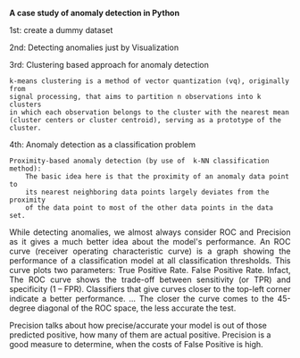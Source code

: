 **A case study of anomaly detection in Python**

1st: create a dummy dataset

2nd: Detecting anomalies just by Visualization

3rd: Clustering based approach for anomaly detection

    k-means clustering is a method of vector quantization (vq), originally from 
    signal processing, that aims to partition n observations into k clusters 
    in which each observation belongs to the cluster with the nearest mean 
    (cluster centers or cluster centroid), serving as a prototype of the 
    cluster.
    
4th: Anomaly detection as a classification problem

    Proximity-based anomaly detection (by use of  k-NN classification method): 
        The basic idea here is that the proximity of an anomaly data point to 
        its nearest neighboring data points largely deviates from the proximity 
        of the data point to most of the other data points in the data set.

<p align="justify"> While detecting anomalies, we almost always consider ROC and Precision as it 
gives a much better idea about the model's performance. 
An ROC curve (receiver operating characteristic curve) is a graph showing the 
performance of a classification model at all classification thresholds. This 
curve plots two parameters: True Positive Rate. False Positive Rate.
Infact, The ROC curve shows the trade-off between sensitivity (or TPR) and 
specificity (1 – FPR). Classifiers that give curves closer to the top-left 
corner indicate a better performance. ... The closer the curve comes to the 
45-degree diagonal of the ROC space, the less accurate the test. </p>

Precision talks about how precise/accurate your model is out of those predicted 
positive, how many of them are actual positive. Precision is a good measure to 
determine, when the costs of False Positive is high.
